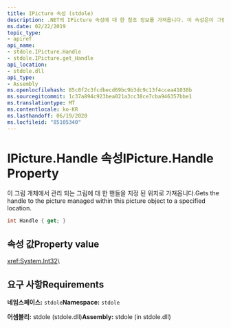 ```yaml
---
title: IPicture 속성 (stdole)
description: .NET의 IPicture 속성에 대 한 참조 정보를 가져옵니다. 이 속성은이 그림 개체 내에서 관리 되는 그림에 대 한 핸들을 가져옵니다.
ms.date: 02/22/2019
topic_type:
- apiref
api_name:
- stdole.IPicture.Handle
- stdole.IPicture.get_Handle
api_location:
- stdole.dll
api_type:
- Assembly
ms.openlocfilehash: 85c8f2c3fcdbecd69bc9b3dc9c13f4ccea41038b
ms.sourcegitcommit: 1c37a894c923bea021a3cc38ce7cba946357bbe1
ms.translationtype: MT
ms.contentlocale: ko-KR
ms.lasthandoff: 06/19/2020
ms.locfileid: "85105340"
---
```

# <a name="ipicturehandle-property"></a><span data-ttu-id="1ea41-104">IPicture.Handle 속성</span><span class="sxs-lookup"><span data-stu-id="1ea41-104">IPicture.Handle Property</span></span>

<span data-ttu-id="1ea41-105">이 그림 개체에서 관리 되는 그림에 대 한 핸들을 지정 된 위치로 가져옵니다.</span><span class="sxs-lookup"><span data-stu-id="1ea41-105">Gets the handle to the picture managed within this picture object to a specified location.</span></span>

```csharp
int Handle { get; }
```

## <a name="property-value"></a><span data-ttu-id="1ea41-106">속성 값</span><span class="sxs-lookup"><span data-stu-id="1ea41-106">Property value</span></span>

<xref:System.Int32>\

## <a name="requirements"></a><span data-ttu-id="1ea41-107">요구 사항</span><span class="sxs-lookup"><span data-stu-id="1ea41-107">Requirements</span></span>

<span data-ttu-id="1ea41-108">**네임스페이스:** `stdole`</span><span class="sxs-lookup"><span data-stu-id="1ea41-108">**Namespace:** `stdole`</span></span>

<span data-ttu-id="1ea41-109">**어셈블리:** stdole (stdole.dll)</span><span class="sxs-lookup"><span data-stu-id="1ea41-109">**Assembly:** stdole (in stdole.dll)</span></span>
